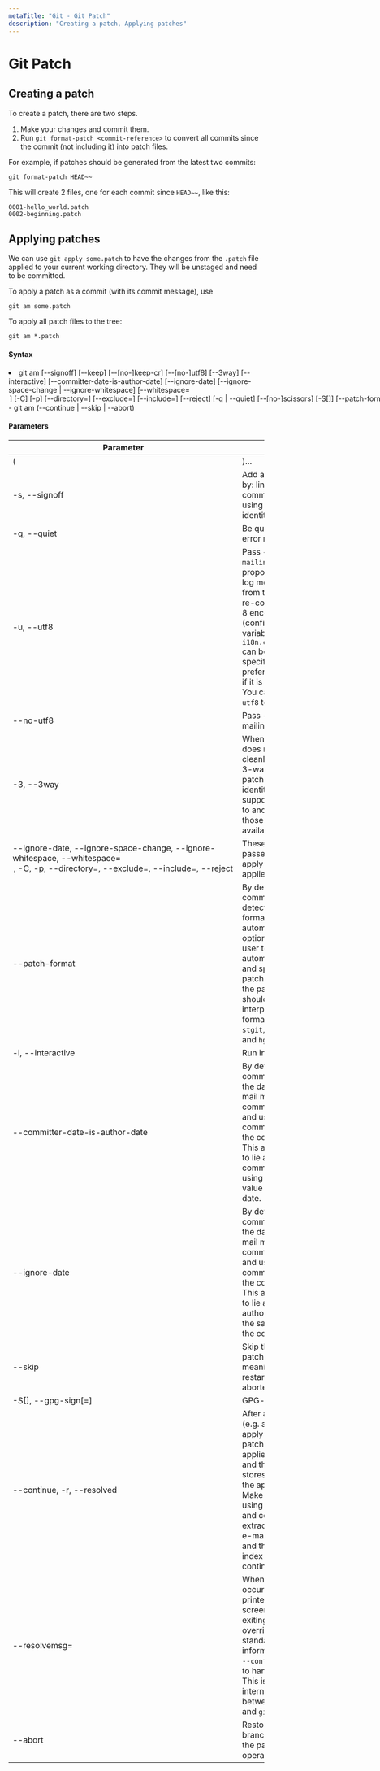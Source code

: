 ```yaml
---
metaTitle: "Git - Git Patch"
description: "Creating a patch, Applying patches"
---
```


# Git Patch

## Creating a patch

To create a patch, there are two steps.

1. Make your changes and commit them.
1. Run `git format-patch <commit-reference>` to convert all commits since the commit <commit-reference> (not including it) into patch files.

For example, if patches should be generated from the latest two commits:

```git
git format-patch HEAD~~

```

This will create 2 files, one for each commit since `HEAD~~`, like this:

```git
0001-hello_world.patch
0002-beginning.patch

```

## Applying patches

We can use `git apply some.patch` to have the changes from the `.patch` file applied to your current working directory. They will be unstaged and need to be committed.

To apply a patch as a commit (with its commit message), use

```git
git am some.patch

```

To apply all patch files to the tree:

```git
git am *.patch

```

#### Syntax

<li>git am [--signoff] [--keep] [--[no-]keep-cr] [--[no-]utf8]
[--3way] [--interactive] [--committer-date-is-author-date]
[--ignore-date] [--ignore-space-change | --ignore-whitespace]
[--whitespace=<option>] [-C<n>] [-p<n>] [--directory=<dir>]
[--exclude=<path>] [--include=<path>] [--reject] [-q | --quiet]
[--[no-]scissors] [-S[<keyid>]] [--patch-format=<format>]
[(<mbox> | <Maildir>)...]</li>
- git am (--continue | --skip | --abort)

#### Parameters

| Parameter                                                                                                                                                       | Details                                                                                                                                                                                                                                                                                    |
| --------------------------------------------------------------------------------------------------------------------------------------------------------------- | ------------------------------------------------------------------------------------------------------------------------------------------------------------------------------------------------------------------------------------------------------------------------------------------ |
| (<mbox>                                                                                                                                                         | <Maildir>)...                                                                                                                                                                                                                                                                              | The list of mailbox files to read patches from. If you do not supply this argument, the command reads from the standard input. If you supply directories, they will be treated as Maildirs. |
| -s, --signoff                                                                                                                                                   | Add a Signed-off-by: line to the commit message, using the committer identity of yourself.                                                                                                                                                                                                 |
| -q, --quiet                                                                                                                                                     | Be quiet. Only print error messages.                                                                                                                                                                                                                                                       |
| -u, --utf8                                                                                                                                                      | Pass `-u` flag to `git mailinfo`. The proposed commit log message taken from the e-mail is re-coded into UTF-8 encoding (configuration variable `i18n.commitencoding` can be used to specify project’s preferred encoding if it is not UTF-8). You can use `--no-utf8` to override this.   |
| --no-utf8                                                                                                                                                       | Pass -n flag to git mailinfo.                                                                                                                                                                                                                                                              |
| -3, --3way                                                                                                                                                      | When the patch does not apply cleanly, fall back on 3-way merge if the patch records the identity of blobs it is supposed to apply to and we have those blobs available locally.                                                                                                           |
| --ignore-date, --ignore-space-change, --ignore-whitespace, --whitespace=<option>, -C<n>, -p<n>, --directory=<dir>, --exclude=<path>, --include=<path>, --reject | These flags are passed to the git apply program that applies the patch.                                                                                                                                                                                                                    |
| --patch-format                                                                                                                                                  | By default the command will try to detect the patch format automatically. This option allows the user to bypass the automatic detection and specify the patch format that the patch(es) should be interpreted as. Valid formats are `mbox`, `stgit`, `stgit-series`, and `hg`.             |
| -i, --interactive                                                                                                                                               | Run interactively.                                                                                                                                                                                                                                                                         |
| --committer-date-is-author-date                                                                                                                                 | By default the command records the date from the e-mail message as the commit author date, and uses the time of commit creation as the committer date. This allows the user to lie about the committer date by using the same value as the author date.                                    |
| --ignore-date                                                                                                                                                   | By default the command records the date from the e-mail message as the commit author date, and uses the time of commit creation as the committer date. This allows the user to lie about the author date by using the same value as the committer date.                                    |
| --skip                                                                                                                                                          | Skip the current patch. This is only meaningful when restarting an aborted patch.                                                                                                                                                                                                          |
| -S[<keyid>], --gpg-sign[=<keyid>]                                                                                                                               | GPG-sign commits.                                                                                                                                                                                                                                                                          |
| --continue, -r, --resolved                                                                                                                                      | After a patch failure (e.g. attempting to apply conflicting patch), the user has applied it by hand and the index file stores the result of the application. Make a commit using the authorship and commit log extracted from the e-mail message and the current index file, and continue. |
| --resolvemsg=<msg>                                                                                                                                              | When a patch failure occurs, `<msg>` will be printed to the screen before exiting. This overrides the standard message informing you to use `--continue` or `--skip` to handle the failure. This is solely for internal use between `git rebase` and `git am`.                             |
| --abort                                                                                                                                                         | Restore the original branch and abort the patching operation.                                                                                                                                                                                                                              |
